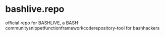 bashlive.repo
=============

official repo for BASHLIVE, a BASH communitysnippetfunctionframeworkcoderepository-tool for bashhackers
